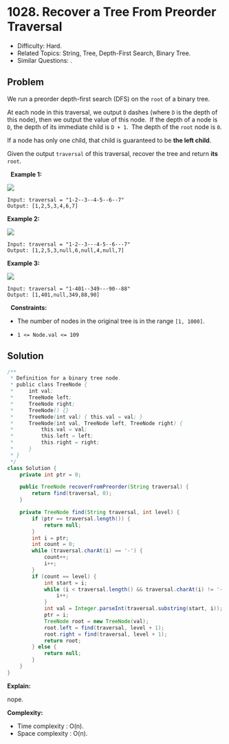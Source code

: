 # 1028. Recover a Tree From Preorder Traversal

- Difficulty: Hard.
- Related Topics: String, Tree, Depth-First Search, Binary Tree.
- Similar Questions: .

## Problem

We run a preorder depth-first search (DFS) on the ```root``` of a binary tree.

At each node in this traversal, we output ```D``` dashes (where ```D``` is the depth of this node), then we output the value of this node.  If the depth of a node is ```D```, the depth of its immediate child is ```D + 1```.  The depth of the ```root``` node is ```0```.

If a node has only one child, that child is guaranteed to be **the left child**.

Given the output ```traversal``` of this traversal, recover the tree and return **its** ```root```.

 
**Example 1:**

![](https://assets.leetcode.com/uploads/2019/04/08/recover-a-tree-from-preorder-traversal.png)

```
Input: traversal = "1-2--3--4-5--6--7"
Output: [1,2,5,3,4,6,7]
```

**Example 2:**

![](https://assets.leetcode.com/uploads/2019/04/11/screen-shot-2019-04-10-at-114101-pm.png)

```
Input: traversal = "1-2--3---4-5--6---7"
Output: [1,2,5,3,null,6,null,4,null,7]
```

**Example 3:**

![](https://assets.leetcode.com/uploads/2019/04/11/screen-shot-2019-04-10-at-114955-pm.png)

```
Input: traversal = "1-401--349---90--88"
Output: [1,401,null,349,88,90]
```

 
**Constraints:**


	
- The number of nodes in the original tree is in the range ```[1, 1000]```.
	
- ```1 <= Node.val <= 109```



## Solution

```java
/**
 * Definition for a binary tree node.
 * public class TreeNode {
 *     int val;
 *     TreeNode left;
 *     TreeNode right;
 *     TreeNode() {}
 *     TreeNode(int val) { this.val = val; }
 *     TreeNode(int val, TreeNode left, TreeNode right) {
 *         this.val = val;
 *         this.left = left;
 *         this.right = right;
 *     }
 * }
 */
class Solution {
    private int ptr = 0;

    public TreeNode recoverFromPreorder(String traversal) {
        return find(traversal, 0);
    }

    private TreeNode find(String traversal, int level) {
        if (ptr == traversal.length()) {
            return null;
        }
        int i = ptr;
        int count = 0;
        while (traversal.charAt(i) == '-') {
            count++;
            i++;
        }
        if (count == level) {
            int start = i;
            while (i < traversal.length() && traversal.charAt(i) != '-') {
                i++;
            }
            int val = Integer.parseInt(traversal.substring(start, i));
            ptr = i;
            TreeNode root = new TreeNode(val);
            root.left = find(traversal, level + 1);
            root.right = find(traversal, level + 1);
            return root;
        } else {
            return null;
        }
    }
}
```

**Explain:**

nope.

**Complexity:**

* Time complexity : O(n).
* Space complexity : O(n).
